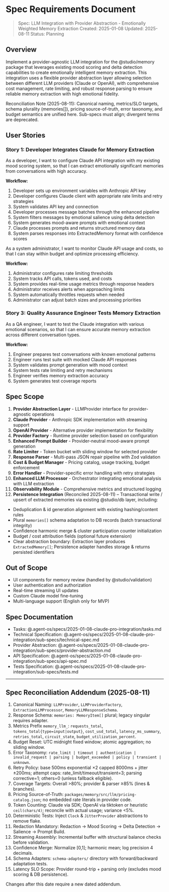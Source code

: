 # Spec Requirements Document

> Spec: LLM Integration with Provider Abstraction - Emotionally Weighted Memory Extraction
> Created: 2025-01-08
> Updated: 2025-08-11
> Status: Planning

## Overview

Implement a provider-agnostic LLM integration for the @studio/memory package that leverages existing mood scoring and delta detection capabilities to create emotionally intelligent memory extraction. This integration uses a flexible provider abstraction layer allowing selection between different LLM providers (Claude or OpenAI), with comprehensive cost management, rate limiting, and robust response parsing to ensure reliable memory extraction with high emotional fidelity.

Reconciliation Note (2025-08-11): Canonical naming, metrics/SLO targets, schema plurality (memories[]), pricing source-of-truth, error taxonomy, and budget semantics are unified here. Sub-specs must align; divergent terms are deprecated.

## User Stories

### Story 1: Developer Integrates Claude for Memory Extraction

As a developer, I want to configure Claude API integration with my existing mood scoring system, so that I can extract emotionally significant memories from conversations with high accuracy.

**Workflow:**

1. Developer sets up environment variables with Anthropic API key
2. Developer configures Claude client with appropriate rate limits and retry strategies
3. System validates API key and connection
4. Developer processes message batches through the enhanced pipeline
5. System filters messages by emotional salience using delta detection
6. System generates mood-aware prompts with emotional context
7. Claude processes prompts and returns structured memory data
8. System parses responses into ExtractedMemory format with confidence scores

As a system administrator, I want to monitor Claude API usage and costs, so that I can stay within budget and optimize processing efficiency.

**Workflow:**

1. Administrator configures rate limiting thresholds
2. System tracks API calls, tokens used, and costs
3. System provides real-time usage metrics through response headers
4. Administrator receives alerts when approaching limits
5. System automatically throttles requests when needed
6. Administrator can adjust batch sizes and processing priorities

### Story 3: Quality Assurance Engineer Tests Memory Extraction

As a QA engineer, I want to test the Claude integration with various emotional scenarios, so that I can ensure accurate memory extraction across different conversation types.

**Workflow:**

1. Engineer prepares test conversations with known emotional patterns
2. Engineer runs test suite with mocked Claude API responses
3. System validates prompt generation with mood context
4. System tests rate limiting and retry mechanisms
5. Engineer verifies memory extraction accuracy
6. System generates test coverage reports

## Spec Scope

1. **Provider Abstraction Layer** - LLMProvider interface for provider-agnostic operations
2. **Claude Provider** - Anthropic SDK implementation with streaming support
3. **OpenAI Provider** - Alternative provider implementation for flexibility
4. **Provider Factory** - Runtime provider selection based on configuration
5. **Enhanced Prompt Builder** - Provider-neutral mood-aware prompt generation
6. **Rate Limiter** - Token bucket with sliding window for selected provider
7. **Response Parser** - Multi-pass JSON repair pipeline with Zod validation
8. **Cost & Budget Manager** - Pricing catalog, usage tracking, budget enforcement
9. **Error Handler** - Provider-specific error handling with retry strategies
10. **Enhanced LLM Processor** - Orchestrator integrating emotional analysis with LLM extraction
11. **Observability Module** - Comprehensive metrics and structured logging
12. **Persistence Integration** (Reconciled 2025-08-11) – Transactional write / upsert of extracted memories via existing @studio/db layer, including:

- Deduplication & id generation alignment with existing hashing/content rules
- Plural `memories[]` schema adaptation to DB records (batch transactional integrity)
- Confidence harmonic merge & cluster participation counter initialization
- Budget / cost attribution fields (optional future extension)
- Clear abstraction boundary: Extraction layer produces `ExtractedMemory[]`; Persistence adapter handles storage & returns persisted identifiers

## Out of Scope

- UI components for memory review (handled by @studio/validation)
- User authentication and authorization
- Real-time streaming UI updates
- Custom Claude model fine-tuning
- Multi-language support (English only for MVP)

## Spec Documentation

- Tasks: @.agent-os/specs/2025-01-08-claude-pro-integration/tasks.md
- Technical Specification: @.agent-os/specs/2025-01-08-claude-pro-integration/sub-specs/technical-spec.md
- Provider Abstraction: @.agent-os/specs/2025-01-08-claude-pro-integration/sub-specs/provider-abstraction.md
- API Specification: @.agent-os/specs/2025-01-08-claude-pro-integration/sub-specs/api-spec.md
- Tests Specification: @.agent-os/specs/2025-01-08-claude-pro-integration/sub-specs/tests.md

---

## Spec Reconciliation Addendum (2025-08-11)

1. Canonical Naming: `LLMProvider`, `LLMProviderFactory`, `ExtractionLLMProcessor`, `MemoryLLMResponseSchema`.
2. Response Schema: `memories: MemoryItem[]` plural; legacy singular requires adapter.
3. Metrics Prefix `memory_llm_`: `requests_total`, `tokens_total{type=input|output}`, `cost_usd_total`, `latency_ms_summary`, `retries_total`, `circuit_state`, `budget_utilization_percent`.
4. Budget Reset: UTC midnight fixed window; atomic aggregation; no sliding window.
5. Error Taxonomy: `rate_limit | timeout | authentication | invalid_request | parsing | budget_exceeded | policy | transient | unknown`.
6. Retry Policy: base 500ms exponential ×2 capped 8000ms + jitter ±200ms; attempt caps: rate_limit/timeout/transient=3; parsing corrective=1; others=0 (unless fallback eligible).
7. Coverage Targets: Overall >80%; provider & parser ≥85% (lines & branches).
8. Pricing Source-of-Truth: `packages/memory/src/llm/pricing-catalog.json`; no embedded rate literals in provider code.
9. Token Counting: Claude via SDK; OpenAI via tiktoken or heuristic `ceil(chars/4)`; reconcile with actual usage; variance <5%.
10. Deterministic Tests: Inject `Clock` & `JitterProvider` abstractions to remove flake.
11. Redaction Mandatory: Redaction → Mood Scoring → Delta Detection → Salience → Prompt Build.
12. Streaming Assembly: Incremental buffer with structural balance checks before validation.
13. Confidence Merge: Normalize [0,1]; harmonic mean; log precision 4 decimals.
14. Schema Adapters: `schema-adapters/` directory with forward/backward adaptation tests.
15. Latency SLO Scope: Provider round-trip + parsing only (excludes mood scoring & DB persistence).

Changes after this date require a new dated addendum.
